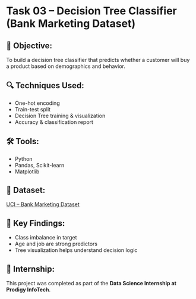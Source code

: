 # Task 03 – Decision Tree Classifier (Bank Marketing Dataset)

## 📌 Objective:
To build a decision tree classifier that predicts whether a customer will buy a product based on demographics and behavior.

## 🔍 Techniques Used:
- One-hot encoding
- Train-test split
- Decision Tree training & visualization
- Accuracy & classification report

## 🛠 Tools:
- Python
- Pandas, Scikit-learn
- Matplotlib

## 📁 Dataset:
[UCI – Bank Marketing Dataset](https://archive.ics.uci.edu/ml/datasets/Bank+Marketing)

## 🎯 Key Findings:
- Class imbalance in target
- Age and job are strong predictors
- Tree visualization helps understand decision logic

## 🔗 Internship:
This project was completed as part of the **Data Science Internship at Prodigy InfoTech**.
